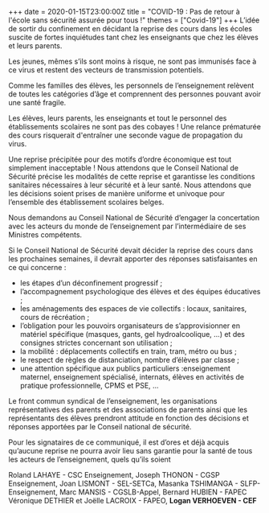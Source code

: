 +++
date = 2020-01-15T23:00:00Z
title = "COVID-19 : Pas de retour à l'école sans sécurité assurée pour tous !"
themes = ["Covid-19"]
+++
L’idée de sortir du confinement en décidant la reprise des cours dans les écoles suscite de fortes inquiétudes tant chez les enseignants que chez les élèves et leurs parents.

Les jeunes, mêmes s’ils sont moins à risque, ne sont pas immunisés face à ce virus et restent des vecteurs de transmission potentiels.

Comme les familles des élèves, les personnels de l’enseignement relèvent de toutes les catégories d’âge et comprennent des personnes pouvant avoir une santé fragile.

Les élèves, leurs parents, les enseignants et tout le personnel des établissements scolaires ne sont pas des cobayes ! Une relance prématurée des cours risquerait d'entraîner une seconde vague de propagation du virus.

Une reprise précipitée pour des motifs d’ordre économique est tout simplement inacceptable ! Nous attendons que le Conseil National de Sécurité précise les modalités de cette reprise et garantisse les conditions sanitaires nécessaires à leur sécurité et à leur santé. Nous attendons que les décisions soient prises de manière uniforme et univoque pour l’ensemble des établissement scolaires belges.

Nous demandons au Conseil National de Sécurité d’engager la concertation avec les acteurs du monde de l’enseignement par l’intermédiaire de ses Ministres compétents.

Si le Conseil National de Sécurité devait décider la reprise des cours dans les prochaines semaines, il devrait apporter des réponses satisfaisantes en ce qui concerne :

* les étapes d’un déconfinement progressif ;
* l’accompagnement psychologique des élèves et des équipes éducatives ;
* les aménagements des espaces de vie collectifs : locaux, sanitaires, cours de récréation ;
* l’obligation pour les pouvoirs organisateurs de s’approvisionner en matériel spécifique (masques, gants, gel hydroalcoolique, ...) et des consignes strictes concernant son utilisation ;
* la mobilité : déplacements collectifs en train, tram, métro ou bus ;
* le respect de règles de distanciation, nombre d’élèves par classe ;
* une attention spécifique aux publics particuliers :enseignement maternel, enseignement spécialisé, internats, élèves en activités de pratique professionnelle, CPMS et PSE, ...

Le front commun syndical de l’enseignement, les organisations représentatives des parents et des associations de parents ainsi que les représentants des élèves prendront attitude en fonction des décisions et réponses apportées par le Conseil national de sécurité.

Pour les signataires de ce communiqué, il est d’ores et déjà acquis qu’aucune reprise ne pourra avoir lieu sans garantie pour la santé de tous les acteurs de l’enseignement, quels qu’ils soient

Roland LAHAYE - CSC Enseignement, Joseph THONON - CGSP Enseignement,  Joan LISMONT - SEL-SETCa, Masanka TSHIMANGA - SLFP-Enseignement, Marc MANSIS - CGSLB-Appel, Bernard HUBIEN - FAPEC Véronique DETHIER et Joëlle LACROIX - FAPEO, **Logan VERHOEVEN - CEF**
